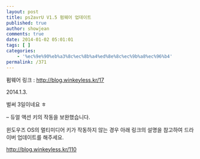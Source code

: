 ```yaml
---
layout: post
title: ps2avrU V1.5 펌웨어 업데이트
published: true
author: showjean
comments: true
date: 2014-01-02 05:01:01
tags: [ ]
categories:
    - '%ec%9e%90%eb%a3%8c%ec%8b%a4%ed%8e%8c%ec%9b%a8%ec%96%b4'
permalink: /371
---
```

펌웨어 링크 : http://blog.winkeyless.kr/17





2014.1.3.



벌써 3일이네요 ㅎ





&#8211; 듀얼 액션 키의 작동을 보완했습니다.







윈도우즈 OS의 멀티미디어 키가 작동하지 않는 경우 아래 링크의 설명을 참고하여 드라이버 업데이트를 해주세요.



http://blog.winkeyless.kr/110